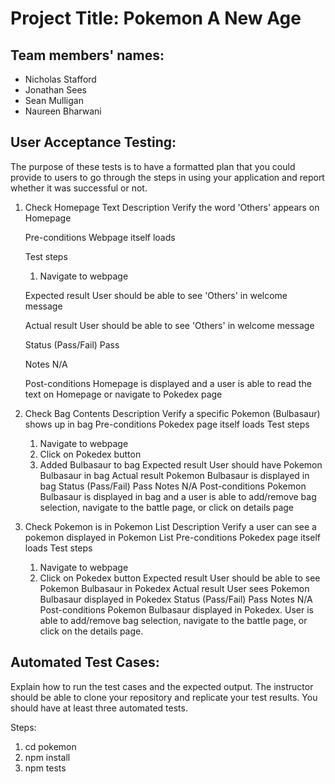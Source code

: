 # Project Title: Pokemon A New Age

## Team members' names:
- Nicholas Stafford
- Jonathan Sees
- Sean Mulligan
- Naureen Bharwani

## User Acceptance Testing: 
The purpose of these tests is to have a formatted plan that you could provide to users to go through the steps in using your application and report whether it was successful or not.


1. Check Homepage Text
    Description
    Verify the word 'Others' appears on Homepage
    
    Pre-conditions
    Webpage itself loads
    
    Test steps
    1. Navigate to webpage
    
    Expected result
    User should be able to see 'Others' in welcome message
    
    Actual result
    User should be able to see 'Others' in welcome message
    
    Status (Pass/Fail)
    Pass
    
    Notes
    N/A
    
    Post-conditions
    Homepage is displayed and a user is able to read the text on Homepage or navigate to Pokedex page
    
    
2. Check Bag Contents
Description
    Verify a specific Pokemon (Bulbasaur) shows up in bag
Pre-conditions
    Pokedex page itself loads
Test steps
    1. Navigate to webpage
    2. Click on Pokedex button
    3. Added Bulbasaur to bag
Expected result
    User should have Pokemon Bulbasaur in bag
Actual result
    Pokemon Bulbasaur is displayed in bag 
Status (Pass/Fail)
    Pass
Notes
    N/A
Post-conditions
    Pokemon Bulbasaur is displayed in bag and a user is able to add/remove bag selection, navigate to the battle page, or click on details page
        
3. Check Pokemon is in Pokemon List
Description
    Verify a user can see a pokemon displayed in Pokemon List
Pre-conditions
    Pokedex page itself loads
Test steps
    1. Navigate to webpage
    2. Click on Pokedex button
Expected result
    User should be able to see Pokemon Bulbasaur in Pokedex
Actual result
    User sees Pokemon Bulbasaur displayed in Pokedex
Status (Pass/Fail)
    Pass
Notes
    N/A
Post-conditions
    Pokemon Bulbasaur displayed in Pokedex. User is able to add/remove bag selection, navigate to the battle page, or click on the details page.


## Automated Test Cases: 
Explain how to run the test cases and the expected output. The instructor should be able to clone your repository and replicate your test results. You should have at least three automated tests.

Steps:
1. cd pokemon
2. npm install
3. npm tests




